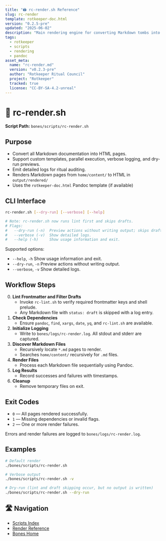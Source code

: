 ```yaml
---
title: "🖨️ rc-render.sh Reference"
slug: rc-render
template: rotkeeper-doc.html
version: "0.2.5-pre"
updated: "2025-06-02"
description: "Main rendering engine for converting Markdown tombs into HTML using Pandoc and custom templates. Now invokes rc-lint.sh to validate frontmatter and skips any Markdown with `status: draft`."
tags:
  - rotkeeper
  - scripts
  - rendering
  - pandoc
asset_meta:
  name: "rc-render.md"
  version: "v0.2.3-pre"
  author: "Rotkeeper Ritual Council"
  project: "Rotkeeper"
  tracked: true
  license: "CC-BY-SA-4.2-unreal"
---
```


<!--
🎨 Sora Prompt:
"A cryptic ritual hall illuminated by rows of glowing <code>pandoc</code> invocations, candles flickering on terminal screens, as rc-render.sh weaves Markdown into spectral HTML pages."
-->
<!-- Begin Ritual Script Documentation -->

# 🎨 rc-render.sh

<!-- The sacred rite of tomb rendering -->
**Script Path:** `bones/scripts/rc-render.sh`

## Purpose
<!-- Core objectives of rc-render.sh -->
- Convert all Markdown documentation into HTML pages.
- Support custom templates, parallel execution, verbose logging, and dry-run previews.
- Emit detailed logs for ritual auditing.
- Renders Markdown pages from `home/content/` to HTML in `output/rendered/`
- Uses the `rotkeeper-doc.html` Pandoc template (if available)

## CLI Interface
<!-- How to invoke the rendering ceremony -->
```bash
rc-render.sh [--dry-run] [--verbose] [--help]

# Note: rc-render.sh now runs lint first and skips drafts.
# Flags:
#   --dry-run (-n)  Preview actions without writing output; skips drafts and linting occurs first.
#   --verbose (-v)  Show detailed logs.
#   --help (-h)     Show usage information and exit.
```

Supported options:
- `--help`, `-h`
  Show usage information and exit.
- `--dry-run`, `-n`
  Preview actions without writing output.
- `--verbose`, `-v`
  Show detailed logs.

## Workflow Steps
<!-- Sequential rites performed by the script -->
0. **Lint Frontmatter and Filter Drafts**
   - Invoke `rc-lint.sh` to verify required frontmatter keys and shell prelude.
   - Any Markdown file with `status: draft` is skipped with a log entry.
1. **Check Dependencies**
   - Ensure `pandoc`, `find`, `xargs`, `date`, `yq`, and `rc-lint.sh` are available.
2. **Initialize Logging**
   - Write to `bones/logs/rc-render.log`. All stdout and stderr are captured.
3. **Discover Markdown Files**
   - Recursively locate `*.md` pages to render.
   - Searches `home/content/` recursively for `.md` files.
4. **Render Files**
   - Process each Markdown file sequentially using Pandoc.
5. **Log Results**
   - Record successes and failures with timestamps.
6. **Cleanup**
   - Remove temporary files on exit.

## Exit Codes
<!-- Symbolic outcomes of incantation -->
- `0` — All pages rendered successfully.
- `1` — Missing dependencies or invalid flags.
- `2` — One or more render failures.

Errors and render failures are logged to `bones/logs/rc-render.log`.

## Examples
<!-- Sample invocations for celebratory rites -->
```bash
# Default render
./bones/scripts/rc-render.sh

# Verbose output
./bones/scripts/rc-render.sh -v

# Dry-run (lint and draft skipping occur, but no output is written)
./bones/scripts/rc-render.sh --dry-run
```

## 🛣️ Navigation
<!-- Quick navigation links -->
- [Scripts Index](scripts/index.html)
- [Render Reference](scripts/rc-render.html)
- [Bones Home](index.html)

<!--
Limerick 1:
A chorus of pandoc calls in sync,
rc-render fills each HTML link.
With logs signed in time,
And parallel rhyme,
It crafts each tomb page in a blink.

Limerick 2:
In Markdown crypts of silent gloom,
rc-render breathes each page to bloom.
It logs every start,
And edges apart,
Leaving no page in pending doom.
-->